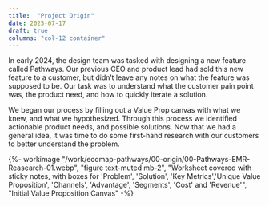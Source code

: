 ```yaml
---
title:  "Project Origin"
date: 2025-07-17
draft: true
columns: "col-12 container"
---
```

<div class="col col-12 md-6">
In early 2024, the design team was tasked with designing a new feature called Pathways. Our previous CEO and product lead had sold this new feature to a customer, but didn’t leave any notes on what the feature was supposed to be. Our task was to understand what the customer pain point was, the product need, and how to quickly iterate a solution.

We began our process by filling out a Value Prop canvas with what we knew, and what we hypothesized. Through this process we identified actionable product needs, and possible solutions. Now that we had a general idea, it was time to do some  first-hand research with our customers to better understand the problem.
</div>
<div class="col col-12 md-6 ">
{%- workimage "/work/ecomap-pathways/00-origin/00-Pathways-EMR-Reasearch-01.webp", "figure text-muted mb-2", "Worksheet covered with sticky notes, with boxes for 'Problem', 'Solution', 'Key Metrics','Unique Value Proposition', 'Channels', 'Advantage', 'Segments', 'Cost' and 'Revenue'", "Initial Value Proposition Canvas"  -%}
</div>
